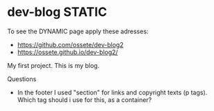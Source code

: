 # dev-blog STATIC 
To see the DYNAMIC page apply these adresses: <br>
- https://github.com/ossete/dev-blog2
- https://ossete.github.io/dev-blog2/


My first project.
This is my blog.

Questions
- In the footer I used "section" for links and copyright texts (p tags).
 Which tag should i use for this, as a container?
